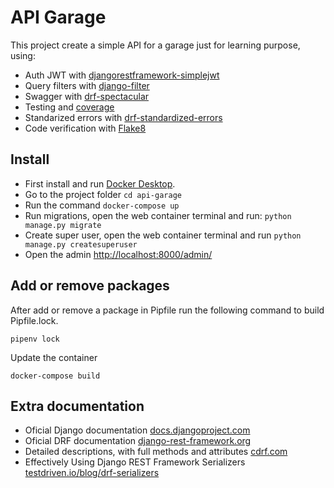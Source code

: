 # API Garage
This project create a simple API for a garage just for learning purpose, using:
- Auth JWT with [djangorestframework-simplejwt](https://github.com/jazzband/djangorestframework-simplejwt)
- Query filters with [django-filter](https://github.com/carltongibson/django-filter)
- Swagger with [drf-spectacular](https://github.com/tfranzel/drf-spectacular)
- Testing and [coverage](https://github.com/nedbat/coveragepy)
- Standarized errors with [drf-standardized-errors](https://github.com/ghazi-git/drf-standardized-errors)
- Code verification with [Flake8](https://github.com/pycqa/flake8) 

## Install
- First install and run [Docker Desktop](https://www.docker.com/products/docker-desktop/).
- Go to the project folder ```cd api-garage```
- Run the command ```docker-compose up```
- Run migrations, open the web container terminal and run: ```python manage.py migrate```
- Create super user, open the web container terminal and run ```python manage.py createsuperuser```
- Open the admin [http://localhost:8000/admin/](http://localhost:8000/admin/)

## Add or remove packages
After add or remove a package in Pipfile run the following command to build Pipfile.lock.

```pipenv lock```

Update the container

```docker-compose build```

## Extra documentation
- Oficial Django documentation [docs.djangoproject.com](https://docs.djangoproject.com/en/4.1/) 
- Oficial DRF documentation [django-rest-framework.org](https://www.django-rest-framework.org/) 
- Detailed descriptions, with full methods and attributes [cdrf.com](https://www.cdrf.co/)
- Effectively Using Django REST Framework Serializers [testdriven.io/blog/drf-serializers](https://testdriven.io/blog/drf-serializers/)